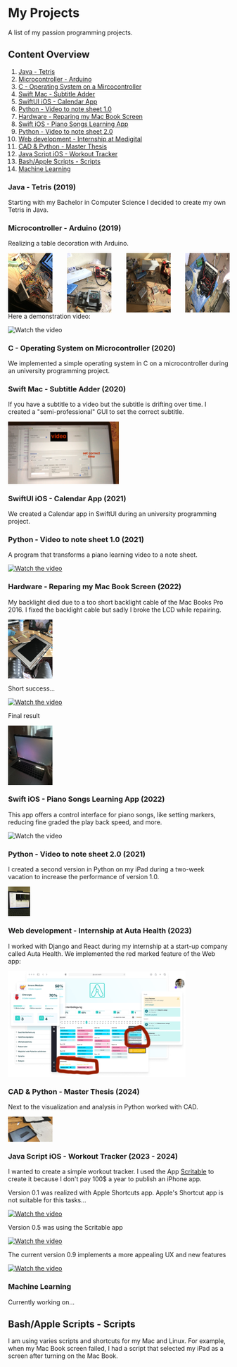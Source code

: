 # My Projects
A list of my passion programming projects.

## Content Overview

1. [Java - Tetris](#java---tetris-2019)
2. [Microcontroller - Arduino](#microcontroller---arduino-2019)
3. [C - Operating System on a Mircocontroller](#c---operating-system-on-microcontroller-2020)
4. [Swift Mac - Subtitle Adder](#swift-mac---subtitle-adder-2020)
5. [SwiftUI iOS - Calendar App](#swiftui-ios---calendar-app-2021)
6. [Python - Video to note sheet 1.0](#python---video-to-note-sheet-10-2021)
7. [Hardware - Reparing my Mac Book Screen](#hardware---reparing-my-mac-book-screen-2022)
8. [Swift iOS - Piano Songs Learning App](#swift-ios---piano-songs-learning-app-2022)
9. [Python - Video to note sheet 2.0](#python---video-to-note-sheet-20-2021)
10. [Web development - Internship at Medigital](#web-development---internship-at-medigital-2023)
11. [CAD & Python - Master Thesis](#cad--python---master-thesis-2024)
12. [Java Script iOS - Workout Tracker](#java-script-ios---workout-tracker-2023---2024)
13. [Bash/Apple Scripts - Scripts](#bashapple-scripts---scripts)
14. [Machine Learning](#machine-learning)

### Java - Tetris (2019)
Starting with my Bachelor in Computer Science I decided to create my own Tetris in Java.

### Microcontroller - Arduino (2019) 
Realizing a table decoration with Arduino.
<div style="display: flex; justify-content: space-between;">
    <img src="pictures/Table decoration 1.JPG" alt="Bild 1" style="width: 20%;">
    <img src="pictures/Table decoration 2.JPG" alt="Bild 2" style="width: 20%;">
    <img src="pictures/Table decoration 3.JPG" alt="Bild 3" style="width: 20%;">
    <img src="pictures/Table decoration 4.JPG" alt="Bild 4" style="width: 20%;">
</div>
Here a demonstration video:

![Watch the video](https://youtube.com/shorts/zhxE67mmQ_0)


### C - Operating System on Microcontroller (2020) 
We implemented a simple operating system in C on a microcontroller during an university programming project.

### Swift Mac - Subtitle Adder (2020)
If you have a subtitle to a video but the subtitle is drifting over time. I created a "semi-professional" GUI to set the correct subtitle.

<div style="display: flex; justify-content: space-between;">
    <img src="pictures/mac%20app.png" alt="Bild 5" style="width: 50%;">
</div>

### SwiftUI iOS - Calendar App (2021)
We created a Calendar app in SwiftUI during an university programming project.

### Python - Video to note sheet 1.0 (2021)
A program that transforms a piano learning video to a note sheet.

[![Watch the video](https://img.youtube.com/vi/ba0vAiltg-4/maxresdefault.jpg)](https://youtu.be/ba0vAiltg-4)

### Hardware - Reparing my Mac Book Screen (2022)
My backlight died due to a too short backlight cable of the Mac Books Pro 2016. I fixed the backlight cable but sadly I broke the LCD while repairing.

<div style="display: flex; justify-content: space-between;">
    <img src="pictures/Reparing Mac Screen2.JPG" alt="Bild 1" style="width: 20%;">
</div>

Short success...

[![Watch the video](https://img.youtube.com/vi/JUw5EaPwk/maxresdefault.jpg)](https://youtube.com/shorts/iiaEIQBJuUA)

Final result

<div style="display: flex; justify-content: space-between;">
    <img src="pictures/Reparing Mac Screen4.JPG" alt="Bild 1" style="width: 20%;">
</div>

### Swift iOS - Piano Songs Learning App (2022)
This app offers a control interface for piano songs, like setting markers, reducing fine graded the play back speed, and more.

![Watch the video](https://youtube.com/shorts/pIrD1lxMFis)


### Python - Video to note sheet 2.0 (2021)
I created a second version in Python on my iPad during a two-week vacation to increase the performance of version 1.0.

<div style="display: flex; justify-content: space-between;">
    <img src="pictures/Video to note sheets 2.JPG" alt="Bild 1" style="width: 10%;">
</div>

### Web development - Internship at Auta Health (2023)
I worked with Django and React during my internship at a start-up company called Auta Health. We implemented the red marked feature of the Web app:

<div style="display: flex; justify-content: space-between;">
    <img src="pictures/medigital.png" alt="Bild 1" style="width: 80%;">
</div>


### CAD & Python - Master Thesis (2024)
Next to the visualization and analysis in Python worked with CAD.

<div style="display: flex; justify-content: space-between;">
    <img src="pictures/CAD.JPG" alt="Bild 1" style="width: 20%;">
</div>


### Java Script iOS - Workout Tracker (2023 - 2024)
I wanted to create a simple workout tracker. I used the App 
[Scritable](https://scriptable.app/) to create it because I don't pay 100$ a year to publish an iPhone app.

Version 0.1 was realized with Apple Shortcuts app. Apple's Shortcut app is not suitable for this tasks...

[![Watch the video](https://img.youtube.com/vi/YFJ7yUDNPcA/maxresdefault.jpg)](https://youtu.be/YFJ7yUDNPcA)

Version 0.5 was using the Scritable app

[![Watch the video](https://img.youtube.com/vi/B__FVG0vv1A/maxresdefault.jpg)](https://youtu.be/B__FVG0vv1A)

The current version 0.9 implements a more appealing UX and new features

[![Watch the video](https://img.youtube.com/vi/JUw5EaPwkhU/maxresdefault.jpg)](https://youtu.be/JUw5EaPwkhU)
  

### Machine Learning 
Currently working on...

## Bash/Apple Scripts - Scripts
I am using varies scripts and shortcuts for my Mac and Linux. For example, when my Mac Book screen failed, I had a script that selected my iPad as a screen after turning on the Mac Book.
